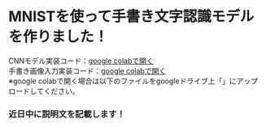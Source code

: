 # MNISTを使って手書き文字認識モデルを作りました！

CNNモデル実装コード：[google colabで開く](https://colab.research.google.com/drive/1ATdbXgwzk8C89-u_ynR5qeLyOORCPMHH?usp=sharing)<br>
手書き画像入力実装コード：[google colabで開く](https://colab.research.google.com/drive/1BSXPZjxtSLLvg7uFILv3ItdMVXjOspZK?usp=sharing)<br>
※google colabで開く場合は以下のファイルをgoogleドライブ上「」にアップロードしてください。

### 近日中に説明文を記載します！
